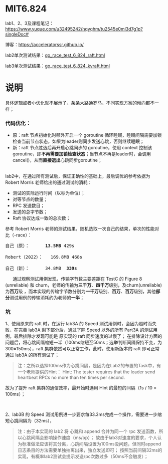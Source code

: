 # MIT6.824
lab1、2、3及课程笔记：https://www.yuque.com/u32495242/hqyqhm/tu2545e0ml3d7g1p?singleDoc#

博客：https://acceleratorssr.github.io/

lab2单次测试结果：[go_race_test_6_824_raft.html](go_race_test_6_824_raft.html)

lab3单次测试结果：[go_race_test_6_824_kvraft.html](go_race_test_6_824_kvraft.html)

# 说明
具体逻辑或者小优化就不展示了，条条大路通罗马，不同实现方案的倾向都不一样；

### 代码优化：
- 原：raft 节点初始化时额外开启一个 goroutine 循环睡眠，睡眠间隔需要加锁检查当前节点状态，如果为leader则同步发送心跳，否则继续睡眠；
- 新：raft 节点胜选后再开启心跳同步的 goroutine，使用 context 控制该 goroutine，即**不再需要加锁检查状态**；当节点不再是leader时，会调用cancel()，从而**直接退出**心跳同步goroutine；

<br>
	lab2中，在通过所有测试后，保证正确性的基础上，最后调优的参考依据为 Robert Morris 老师给出的通过测试的消耗：

-	测试的实际运行时间（以秒为单位）；
-	对等节点的数量；
-	RPC 发送数目；
-	发送的总字节数；
-	Raft 协议达成一致的总次数；

参考 Robert Morris 老师的测试结果，随机选取一次自己的结果，单次的性能对比（-race）：
<pre>
自己（原）：      <strong>13.5MB</strong>	429s

Robert（2022）：	169.8MB	468s 

自己（新）：      34.8MB	<strong>339s</strong>
</pre>

<p>
&nbsp&nbsp&nbsp&nbsp&nbsp&nbsp通过观察测试用例发现，传输字节数主要差距在 TestC 的 Figure 8 (unreliable) 和 churn，老师的传输为<strong>三千万</strong>、<strong>四千万</strong>级别，及churn(unreliable)为<strong>百万</strong>级 ，而本实现的传输字节数分别为<strong>一千万</strong>级别、<strong>百万</strong>、<strong>百万</strong>级别，其他<strong>部分</strong>测试用例的传输消耗约为老师的<strong>一半</strong>；
</p>

### 坑
<p>
1、使用原来的 raft 时，在运行 lab3A 的 Speed 测试用例时，会因为超时而失败，在完善 lab3A 剩下部分后，通过了除 Speed 以外的所有 Part3A 的测试用例，最后排除才发现可能是 原实现的 raft 同步速度的过慢了；
在排除设计方面的问题后，将心跳间隔缩短一半（100ms缩短至50ms；选举判断间隔保持不变，为300±150ms），raft 集群依然可以正常工作，此时，使用新版本的 raft 即可正常通过 lab3A 的所有测试了；
</p>



> 注：之所以选择100ms作为心跳间隔，是因为在Lab2的布置的Task中，有一个老师提供的Hint：
> Hint: The tester requires that the leader send heartbeat RPCs no more than ten times per second.

故为了提升 raft 集群的通信效率，最开始时选用 Hint 的最短的间隔（1s / 10 = 100ms）；

<br>

2、lab3B 的 Speed 测试用例进一步要求每33.3ms完成一个操作，需要进一步缩短心跳间隔为（32ms），

> 注：由于本实现的 lab2 将 心跳和 append 合并为同一个 rpc 发送函数，所以心跳间隔会影响操作速度（ms/op）；
> 故由于lab3对速度的要求，个人认为标准做法应该将其分离，心跳间隔设置为100ms没问题，但同时append日志条目的方法需要单独抽离出来，独立发送即可；
> 按照当前间隔32ms的实现，有概率lab2测试会提示发送rpc次数过多（50ms不会触发）；